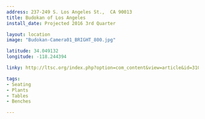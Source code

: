 ```yaml
---
address: 237-249 S. Los Angeles St.,  CA 90013
title: Budokan of Los Angeles
install_date: Projected 2016 3rd Quarter

layout: location
image: "Budokan-Camera01_BRIGHT_800.jpg"

latitude: 34.049132
longitude: -118.244394

linky: http://ltsc.org/index.php?option=com_content&view=article&id=310

tags:	
- Seating
- Plants
- Tables
- Benches

---
```

